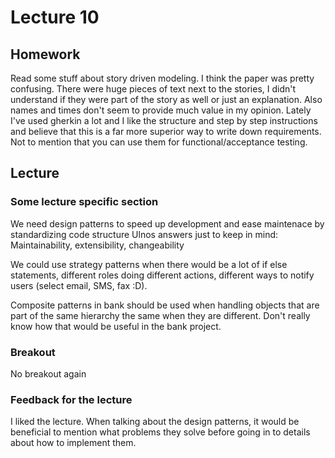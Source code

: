 # Lecture 10
## Homework
Read some stuff about story driven modeling. I think the paper was pretty confusing. There were huge pieces of text next to the stories, I didn't understand if they were part of the story as well or just an explanation. Also names and times don't seem to provide much value in my opinion. Lately I've used gherkin a lot and I like the structure and step by step instructions and believe that this is a far more superior way to write down requirements. Not to mention that you can use them for functional/acceptance testing. 

## Lecture

### Some lecture specific section

We need design patterns to speed up development and ease maintenace by standardizing code structure
Ulnos answers just to keep in mind: Maintainability, extensibility, changeability

We could use strategy patterns when there would be a lot of if else statements, different roles doing different actions, different ways to notify users (select email, SMS, fax :D).

Composite patterns in bank should be used when handling objects that are part of the same hierarchy the same when they are different. Don't really know how that would be useful in the bank project.
### Breakout
No breakout again

### Feedback for the lecture
I liked the lecture. When talking about the design patterns, it would be beneficial to mention what problems they solve before going in to details about how to implement them.
